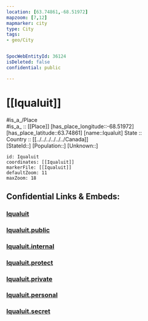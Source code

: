 ```yaml
---
location: [63.74861,-68.51972] 
mapzoom: [7,12] 
mapmarker: city 
type: City
tags:
- geo/City


SpocWebEntityId: 36124
isDeleted: false
confidential: public

---
```


# [[Iqualuit]] 


#is_a_/Place  
#is_a_ :: [[Place]] 
[has_place_longitude::-68.51972] 
[has_place_latitude::63.74861] 
[name::Iqualuit] 
State ::  
Country :: [[../../../../../../Canada]]  
[StateId::] 
[Population::] 
[Unknown::] 


```leaflet
id: Iqualuit
coordinates: [[Iqualuit]] 
markerFile: [[Iqualuit]] 
defaultZoom: 11 
maxZoom: 18
```


## Confidential Links & Embeds: 

### [Iqualuit](/_Standards/Earth/Continent/America~North/Canada/provinces~Canada/Nunavut/City/Iqualuit.md) 

### [Iqualuit.public](/_public/Earth/Continent/America~North/Canada/provinces~Canada/Nunavut/City/Iqualuit.public.md) 

### [Iqualuit.internal](/_internal/Earth/Continent/America~North/Canada/provinces~Canada/Nunavut/City/Iqualuit.internal.md) 

### [Iqualuit.protect](/_protect/Earth/Continent/America~North/Canada/provinces~Canada/Nunavut/City/Iqualuit.protect.md) 

### [Iqualuit.private](/_private/Earth/Continent/America~North/Canada/provinces~Canada/Nunavut/City/Iqualuit.private.md) 

### [Iqualuit.personal](/_personal/Earth/Continent/America~North/Canada/provinces~Canada/Nunavut/City/Iqualuit.personal.md) 

### [Iqualuit.secret](/_secret/Earth/Continent/America~North/Canada/provinces~Canada/Nunavut/City/Iqualuit.secret.md)

